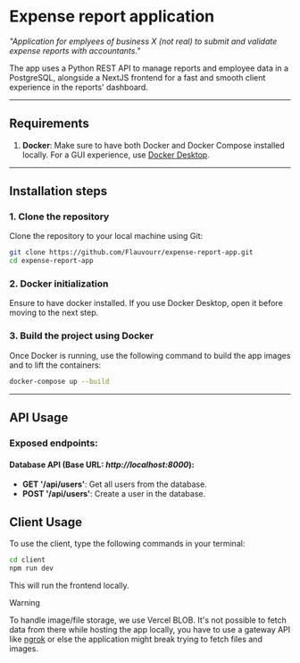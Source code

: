 # Expense report application

_"Application for emplyees of business X (not real) to submit and validate expense reports with accountants."_

The app uses a Python REST API to manage reports and employee data in a PostgreSQL, alongside a NextJS frontend for a
fast and smooth client experience in the reports' dashboard.

---

## Requirements

1. **Docker**: Make sure to have both Docker and Docker Compose installed locally. For a GUI experience, use [Docker Desktop](https://www.docker.com/products/docker-desktop).

---

## Installation steps

### 1. Clone the repository

Clone the repository to your local machine using Git:

```bash
git clone https://github.com/Flauvourr/expense-report-app.git
cd expense-report-app
```

### 2. Docker initialization

Ensure to have docker installed. If you use Docker Desktop, open it before moving to the next step.

### 3. Build the project using Docker

Once Docker is running, use the following command to build the app images and to lift the containers:

```bash
docker-compose up --build
```

---

## API Usage

### Exposed endpoints:

#### Database API (Base URL: _http://localhost:8000_):

- **GET '/api/users'**: Get all users from the database.
- **POST '/api/users'**: Create a user in the database.

## Client Usage

To use the client, type the following commands in your terminal:

```bash
cd client
npm run dev
```

This will run the frontend locally.

> [!WARNING]
> To handle image/file storage, we use Vercel BLOB. It's not possible to fetch data from there while hosting the app locally,
> you have to use a gateway API like [ngrok](https://ngrok.com/) or else the application might break trying to fetch
> files and images.
